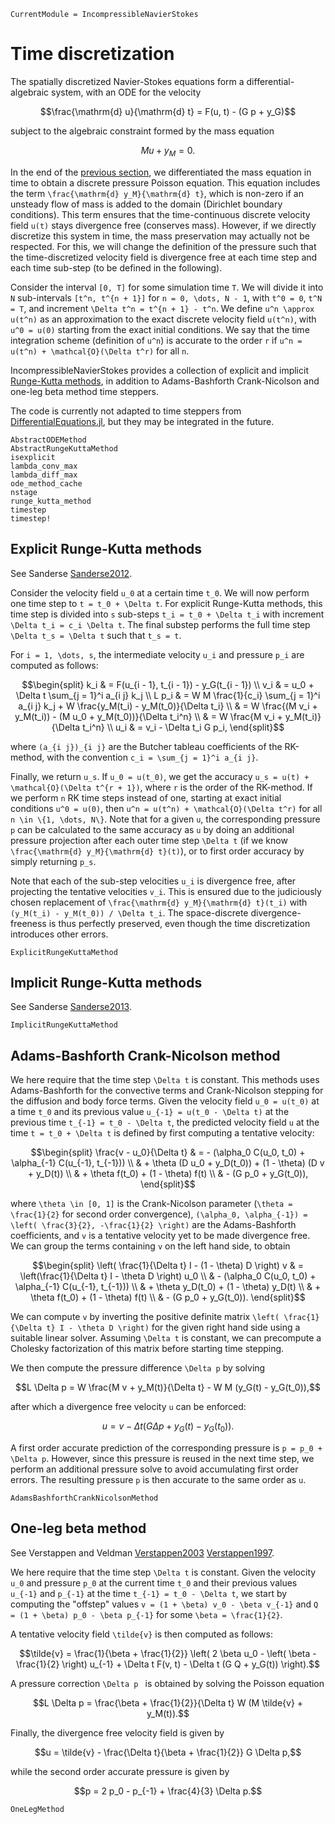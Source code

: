 ```@meta
CurrentModule = IncompressibleNavierStokes
```

# Time discretization

The spatially discretized Navier-Stokes equations form a differential-algebraic
system, with an ODE for the velocity

```math
\frac{\mathrm{d} u}{\mathrm{d} t} = F(u, t) - (G p + y_G)
```

subject to the algebraic constraint formed by the mass equation

```math
M u + y_M = 0.
```

In the end of the [previous section](spatial.md), we differentiated the mass
equation in time to obtain a discrete pressure Poisson equation. This equation
includes the term ``\frac{\mathrm{d} y_M}{\mathrm{d} t}``, which is non-zero if
an unsteady flow of mass is added to the domain (Dirichlet boundary
conditions). This term ensures that the time-continuous discrete velocity field
``u(t)`` stays divergence free (conserves mass). However, if we directly
discretize this system in time, the mass preservation may actually not be
respected. For this, we will change the definition of the pressure such that
the time-discretized velocity field is divergence free at each time step and
each time sub-step (to be defined in the following).

Consider the interval ``[0, T]`` for some simulation time ``T``. We will divide
it into ``N`` sub-intervals ``[t^n, t^{n + 1}]`` for ``n = 0, \dots, N - 1``,
with ``t^0 = 0``, ``t^N = T``, and increment ``\Delta t^n = t^{n + 1} - t^n``.
We define ``u^n \approx u(t^n)`` as an approximation to the exact discrete
velocity field ``u(t^n)``, with ``u^0 = u(0)`` starting from the exact
initial conditions. We say that the time integration scheme (definition of
``u^n``) is accurate to the order ``r`` if ``u^n = u(t^n) +
\mathcal{O}(\Delta t^r)`` for all ``n``.


IncompressibleNavierStokes provides a collection of explicit and implicit
[Runge-Kutta methods](../api/tableaux.md), in addition to Adams-Bashforth
Crank-Nicolson and one-leg beta method time steppers.

The code is currently not adapted to time steppers from
[DifferentialEquations.jl](https://docs.sciml.ai/DiffEqDocs/stable/solvers/dae_solve/),
but they may be integrated in the future.

```@docs
AbstractODEMethod
AbstractRungeKuttaMethod
isexplicit
lambda_conv_max
lambda_diff_max
ode_method_cache
nstage
runge_kutta_method
timestep
timestep!
```

## Explicit Runge-Kutta methods

See Sanderse [Sanderse2012](@cite).

Consider the velocity field ``u_0`` at a certain time ``t_0``. We will now
perform one time step to ``t = t_0 + \Delta t``. For explicit Runge-Kutta
methods, this time step is divided into ``s`` sub-steps ``t_i = t_0 + \Delta
t_i`` with increment ``\Delta t_i = c_i \Delta t``. The final substep performs
the full time step ``\Delta t_s = \Delta t`` such that ``t_s = t``.

For ``i = 1, \dots, s``, the intermediate velocity ``u_i`` and pressure ``p_i``
are computed as follows:

```math
\begin{split}
k_i & = F(u_{i - 1}, t_{i - 1}) - y_G(t_{i - 1}) \\
v_i & = u_0 + \Delta t \sum_{j = 1}^i a_{i j} k_j \\
L p_i & = W M \frac{1}{c_i} \sum_{j = 1}^i a_{i j} k_j +
W \frac{y_M(t_i) - y_M(t_0)}{\Delta t_i} \\
& = W \frac{(M v_i + y_M(t_i)) - (M u_0 + y_M(t_0))}{\Delta t_i^n} \\
& = W \frac{M v_i + y_M(t_i)}{\Delta t_i^n} \\
u_i & = v_i - \Delta t_i G p_i,
\end{split}
```

where ``(a_{i j})_{i j}`` are the Butcher tableau coefficients of the
RK-method, with the convention ``c_i = \sum_{j = 1}^i a_{i j}``.

Finally, we return ``u_s``. If ``u_0 = u(t_0)``, we get the accuracy ``u_s =
u(t) + \mathcal{O}(\Delta t^{r + 1})``, where ``r`` is the order of the
RK-method. If we perform ``n`` RK time steps instead of one, starting at exact
initial conditions ``u^0 = u(0)``, then ``u^n = u(t^n) + \mathcal{O}(\Delta
t^r)`` for all ``n \in \{1, \dots, N\}``. Note that for a given ``u``, the
corresponding pressure ``p`` can be calculated to the same accuracy as ``u`` by
doing an additional pressure projection after each outer time step ``\Delta t``
(if we know ``\frac{\mathrm{d} y_M}{\mathrm{d} t}(t)``), or to first order
accuracy by simply returning ``p_s``.

Note that each of the sub-step velocities ``u_i`` is divergence free, after
projecting the tentative velocities ``v_i``. This is ensured due to the
judiciously chosen replacement of ``\frac{\mathrm{d} y_M}{\mathrm{d} t}(t_i)``
with ``(y_M(t_i) - y_M(t_0)) / \Delta t_i``. The space-discrete
divergence-freeness is thus perfectly preserved, even though the time
discretization introduces other errors.

```@docs
ExplicitRungeKuttaMethod
```

## Implicit Runge-Kutta methods

See Sanderse [Sanderse2013](@cite).

```@docs
ImplicitRungeKuttaMethod
```

## Adams-Bashforth Crank-Nicolson method

We here require that the time step ``\Delta t`` is constant. This methods uses
Adams-Bashforth for the convective terms and Crank-Nicolson stepping for the
diffusion and body force terms. Given the velocity field ``u_0 = u(t_0)`` at
a time ``t_0`` and its previous value ``u_{-1} = u(t_0 - \Delta t)`` at the
previous time ``t_{-1} = t_0 - \Delta t``, the predicted velocity field ``u``
at the time ``t = t_0 + \Delta t`` is defined by first computing a tentative
velocity:

```math
\begin{split}
\frac{v - u_0}{\Delta t}
& = - (\alpha_0 C(u_0, t_0) + \alpha_{-1} C(u_{-1}, t_{-1})) \\
& + \theta (D u_0 + y_D(t_0)) + (1 - \theta) (D v + y_D(t)) \\
& + \theta f(t_0) + (1 - \theta) f(t) \\
& - (G p_0 + y_G(t_0)),
\end{split}
```

where ``\theta \in [0, 1]`` is the Crank-Nicolson parameter (``\theta =
\frac{1}{2}`` for second order convergence), ``(\alpha_0, \alpha_{-1}) = \left(
\frac{3}{2}, -\frac{1}{2} \right)`` are the Adams-Bashforth coefficients, and
``v`` is a tentative velocity yet to be made divergence free. We can group the
terms containing ``v`` on the left hand side, to obtain

```math
\begin{split}
\left( \frac{1}{\Delta t} I - (1 - \theta) D \right) v
& = \left(\frac{1}{\Delta t} I - \theta D \right) u_0 \\
& - (\alpha_0 C(u_0, t_0) + \alpha_{-1} C(u_{-1}, t_{-1})) \\
& + \theta y_D(t_0) + (1 - \theta) y_D(t) \\
& + \theta f(t_0) + (1 - \theta) f(t) \\
& - (G p_0 + y_G(t_0)).
\end{split}
```

We can compute ``v`` by inverting the positive definite matrix ``\left(
\frac{1}{\Delta t} I - \theta D \right)`` for the given right hand side using a
suitable linear solver. Assuming ``\Delta t`` is constant, we can precompute a
Cholesky factorization of this matrix before starting time stepping.

We then compute the pressure difference ``\Delta p`` by solving

```math
L \Delta p = W \frac{M v + y_M(t)}{\Delta t} - W M (y_G(t) - y_G(t_0)),
```

after which a divergence free velocity ``u`` can be enforced:

```math
u = v - \Delta t (G \Delta p + y_G(t) - y_G(t_0)).
```

A first order accurate prediction of the corresponding pressure is ``p = p_0 +
\Delta p``. However, since this pressure is reused in the next time step, we
perform an additional pressure solve to avoid accumulating first order errors.
The resulting pressure ``p`` is then accurate to the same order as ``u``.

```@docs
AdamsBashforthCrankNicolsonMethod
```

## One-leg beta method

See Verstappen and Veldman [Verstappen2003](@cite) [Verstappen1997](@cite).

We here require that the time step ``\Delta t`` is constant. Given the velocity
``u_0`` and pressure ``p_0`` at the current time ``t_0`` and their previous
values ``u_{-1}`` and ``p_{-1}`` at the time ``t_{-1} = t_0 - \Delta t``, we
start by computing the "offstep" values ``v = (1 + \beta) v_0 - \beta v_{-1}``
and ``Q = (1 + \beta) p_0 - \beta p_{-1}`` for some ``\beta = \frac{1}{2}``.

A tentative velocity field ``\tilde{v}`` is then computed as follows:

```math
\tilde{v} = \frac{1}{\beta + \frac{1}{2}} \left( 2 \beta u_0 - \left( \beta -
\frac{1}{2} \right) u_{-1} + \Delta t F(v, t) - \Delta t
(G Q + y_G(t)) \right).
```

A pressure correction ``\Delta p `` is obtained by solving the Poisson equation
```math
L \Delta p = \frac{\beta + \frac{1}{2}}{\Delta t} W (M \tilde{v} + y_M(t)).
```

Finally, the divergence free velocity field is given by

```math
u = \tilde{v} - \frac{\Delta t}{\beta + \frac{1}{2}} G \Delta p,
```

while the second order accurate pressure is given by

```math
p = 2 p_0 - p_{-1} + \frac{4}{3} \Delta p.
```

```@docs
OneLegMethod
```
